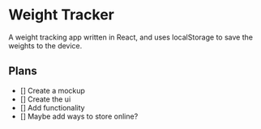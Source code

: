 # Weight Tracker

A weight tracking app written in React, and uses localStorage to save the weights to the device.

## Plans
* [] Create a mockup
* [] Create the ui
* [] Add functionality
* [] Maybe add ways to store online?